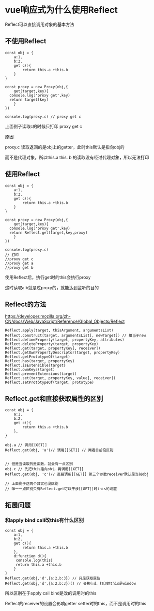 # vue响应式为什么使用Reflect

Reflect可以直接调用对象的基本方法

## 不使用Reflect

```
const obj = {
    a:1,
    b:2,
    get c(){
        return this.a +this.b
    }
}

const proxy = new Proxy(obj,{
    get(target,key){
  console.log('proxy get',key)
  return target[key]
    }
})

console.log(proxy.c) // proxy get c
```

上面例子读取c的时候只打印 proxy get c

原因

proxy.c 读取返回的是obj上的getter，此时this默认是指向obj的

而不是代理对象，所以this.a this. b 的读取没有经过代理对象，所以无法打印

## 使用Reflect

```
const obj = {
    a:1,
    b:2,
    get c(){
        return this.a +this.b
    }
}

const proxy = new Proxy(obj,{
    get(target,key){
  console.log('proxy get',key)
  return Reflect.get(target,key,proxy)
    }
})

console.log(proxy.c)
// 打印
//proxy get c
//proxy get a
//proxy get b
```

使用Reflect后，执行get时的this会执行proxy

这时读取a b就是过proxy的，就能达到监听的目的

## Reflect的方法

<https://developer.mozilla.org/zh-CN/docs/Web/JavaScript/Reference/Global_Objects/Reflect>

```
Reflect.apply(target, thisArgument, argumentsList)
Reflect.construct(target, argumentsList[, newTarget]) // 相当于new
Reflect.defineProperty(target, propertyKey, attributes)
Reflect.deleteProperty(target, propertyKey)
Reflect.get(target, propertyKey[, receiver])
Reflect.getOwnPropertyDescriptor(target, propertyKey)
Reflect.getPrototypeOf(target)
Reflect.has(target, propertyKey)
Reflect.isExtensible(target)
Reflect.ownKeys(target)
Reflect.preventExtensions(target)
Reflect.set(target, propertyKey, value[, receiver])
Reflect.setPrototypeOf(target, prototype)
```

## Reflect.get和直接获取属性的区别

```
const obj = {
    a:1,
    b:2,
    get c(){
        return this.a +this.b
    },
}

obj.a // 调用[[GET]]
Reflect.get(obj, 'a')// 调用[[GET]] // 两者目前没区别


// 但是当读取的是函数，就会有一点区别
obj.c // 先把this指向obj，再调用[[GET]]
Reflect.get(obj, 'c')// 直接调用[[GET]] 第三个参数receiver默认是当前obj

// 上面例子这两个其实也没区别
// 唯一一点区别只有Reflect.get可以干涉[[GET]]时this的设置

```

## 拓展问题

### 和apply bind call改this有什么区别

```
const obj = {
    a:1,
    b:2,
    get c(){
        return this.a +this.b
    },
    d:function d(){
     console.log(this)
     return this.a +this.b
    }
}
Reflect.get(obj,'d',{a:2,b:3}) // 只是获取属性
Reflect.get(obj,'d',{a:2,b:3})() // 会执行d，打印的this是window
```

所以区别在于apply call bind是改的调用时的this

Reflect的receiver的设置会影响getter setter时的this，而不是调用时的this
